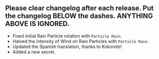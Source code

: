 Please clear changelog after each release.
Put the changelog BELOW the dashes. ANYTHING ABOVE IS IGNORED.
-----------------
- Fixed initial Rain Particle rotation with `Particle Rain`.
- Halved the intensity of Wind on Rain Particles with `Particle Rain`.
- Updated the Spanish translation, thanks to Kokoroto!
- Added a new secret.

